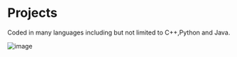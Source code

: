# Projects
Coded in many languages including but not limited to C++,Python and Java.

![image](https://user-images.githubusercontent.com/53694372/110643301-a19a2280-81bc-11eb-8e70-efe517b346d2.png)
